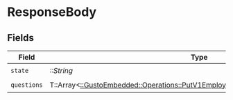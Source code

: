# ResponseBody


## Fields

| Field                                                                                                                                                        | Type                                                                                                                                                         | Required                                                                                                                                                     | Description                                                                                                                                                  |
| ------------------------------------------------------------------------------------------------------------------------------------------------------------ | ------------------------------------------------------------------------------------------------------------------------------------------------------------ | ------------------------------------------------------------------------------------------------------------------------------------------------------------ | ------------------------------------------------------------------------------------------------------------------------------------------------------------ |
| `state`                                                                                                                                                      | *::String*                                                                                                                                                   | :heavy_check_mark:                                                                                                                                           | N/A                                                                                                                                                          |
| `questions`                                                                                                                                                  | T::Array<[::GustoEmbedded::Operations::PutV1EmployeesEmployeeIdStateTaxesQuestions](../../models/operations/putv1employeesemployeeidstatetaxesquestions.md)> | :heavy_check_mark:                                                                                                                                           | N/A                                                                                                                                                          |